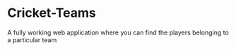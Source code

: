# Cricket-Teams
 A fully working web application where you can find the players belonging to a particular team
